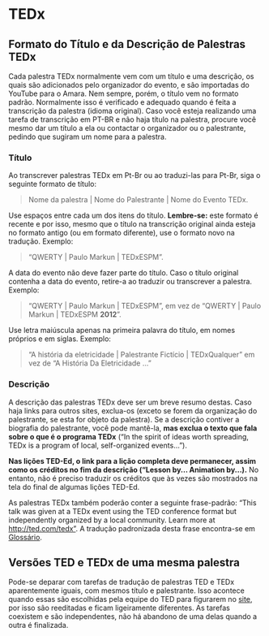 # TEDx



## Formato do Título e da Descrição de Palestras TEDx

Cada palestra TEDx normalmente vem com um título e uma descrição, os quais são adicionados pelo organizador do evento, e são importadas do YouTube para o Amara. Nem sempre, porém, o título vem no formato padrão. Normalmente isso é verificado e adequado quando é feita a transcrição da palestra (idioma original). Caso você esteja realizando uma tarefa de transcrição em PT-BR e não haja título na palestra, procure você mesmo dar um título a ela ou contactar o organizador ou o palestrante, pedindo que sugiram um nome para a palestra.

### Título
Ao transcrever palestras TEDx em Pt-Br ou ao traduzi-las para Pt-Br, siga o seguinte formato de título:

> Nome da palestra | Nome do Palestrante | Nome do Evento TEDx.

Use espaços entre cada um dos itens do título. **Lembre-se:** este formato é recente e por isso, mesmo que o título na transcrição original ainda esteja no formato antigo (ou em formato diferente), use o formato novo na tradução. Exemplo:

> “QWERTY | Paulo Markun | TEDxESPM”.

A data do evento não deve fazer parte do título. Caso o título original contenha a data do evento, retire-a ao traduzir ou transcrever a palestra. Exemplo:

> “QWERTY | Paulo Markun | TEDxESPM”, em vez de “QWERTY | Paulo Markun | TEDxESPM **2012**”.

Use letra maiúscula apenas na primeira palavra do título, em nomes próprios e em siglas. Exemplo:

> “A história da eletricidade | Palestrante Fictício | TEDxQualquer” em vez de “A História Da Eletricidade ...”

### Descrição
A descrição das palestras TEDx deve ser um breve resumo destas. Caso haja links para outros sites, exclua-os (exceto se forem da organização do palestrante, se esta for objeto da palestra). Se a descrição contiver a biografia do palestrante, você pode mantê-la, **mas exclua o texto que fala sobre o que é o programa TEDx** (“In the spirit of ideas worth spreading, TEDx is a program of local, self-organized events…”).

**Nas lições TED-Ed, o link para a lição completa deve permanecer, assim como os créditos no fim da descrição (“Lesson by... Animation by...).**
No entanto, não é preciso traduzir os créditos que às vezes são mostrados na tela do final de algumas lições TED-Ed.

As palestras TEDx também poderão conter a seguinte frase-padrão: “This talk was given at a TEDx event using the TED conference format but independently organized by a local community. Learn more at http://ted.com/tedx”. A tradução padronizada desta frase encontra-se em [Glossário](glossario.md).

## Versões TED e TEDx de uma mesma palestra

Pode-se deparar com tarefas de tradução de palestras TED e TEDx aparentemente iguais, com mesmos título e palestrante. Isso acontece quando essas são escolhidas pela equipe do TED para figurarem no [site](www.ted.com), por isso são reeditadas e ficam ligeiramente diferentes. As tarefas coexistem e são independentes, não há abandono de uma delas quando a outra é finalizada.
